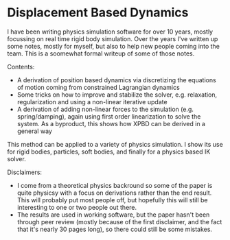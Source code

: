 # Displacement Based Dynamics
I have been writing physics simulation software for over 10 years, mostly focussing on real time rigid body simulation. Over the years I've written up some notes, mostly for myself, but also to help new people coming into the team. This is a soomewhat formal writeup of some of those notes.

Contents:
- A derivation of position based dynamics via discretizing the equations of motion coming from constrained Lagrangian dynamics
- Some tricks on how to improve and stabilize the solver, e.g. relaxation, regularization and using a non-linear iterative update
- A derivation of adding non-linear forces to the simulation (e.g. spring/damping), again using first order linearization to solve the system. As a byproduct, this shows how XPBD can be derived in a general way

This method can be applied to a variety of physics simulation. I show its use for rigid bodies, particles, soft bodies, and finally for a physics based IK solver.

Disclaimers:
- I come from a theoretical physics backround so some of the paper is quite physicsy with a focus on derivations rather than the end result. This will probably put most people off, but hopefully this will still be interesting to one or two people out there.
- The results are used in working software, but the paper hasn't been through peer review (mostly because of the first disclaimer, and the fact that it's nearly 30 pages long), so there could still be some mistakes. 
